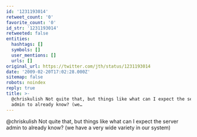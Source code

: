 ```yaml
---
id: '1231193014'
retweet_count: '0'
favorite_count: '0'
id_str: '1231193014'
retweeted: false
entities:
  hashtags: []
  symbols: []
  user_mentions: []
  urls: []
original_url: https://twitter.com/jth/status/1231193014
date: '2009-02-20T17:02:28.000Z'
sitemap: false
robots: noindex
reply: true
title: >-
  @chriskulish Not quite that, but things like what can I expect the server
  admin to already know? (we…
---
```


@chriskulish Not quite that, but things like what can I expect the server admin to already know? (we have a very wide variety in our system)